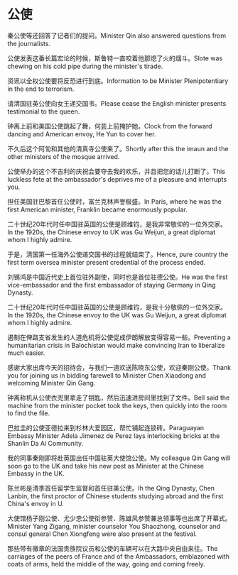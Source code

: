 # 公使

<p><span class="chinese">秦公使等还回答了记者们的提问。</span><span class="english">Minister Qin also answered questions from the journalists.</span></p>

<p><span class="chinese">公使发表这番长篇宏论的时候，斯鲁特一直咬着他那熄了火的烟斗。</span><span class="english">Slote was chewing on his cold pipe during the minister's tirade.</span></p>

<p><span class="chinese">资讯以全权公使要将反恐进行到底。</span><span class="english">Information to be Minister Plenipotentiary in the end to terrorism.</span></p>

<p><span class="chinese">请清国驻英公使向女王递交国书。</span><span class="english">Please cease the English minister presents testimonial to the queen.</span></p>

<p><span class="chinese">钟离上前和美国公使跳起了舞，何芸上前掩护她。</span><span class="english">Clock from the forward dancing and American envoy, He Yun to cover her.</span></p>

<p><span class="chinese">不久后这个阿訇和其他的清真寺公使来了。</span><span class="english">Shortly after this the imaun and the other ministers of the mosque arrived.</span></p>

<p><span class="chinese">公使举办的这个不吉利的庆祝会要夺去我的欢乐，并且把您的话儿打断了。</span><span class="english">This luckless fete at the ambassador's deprives me of a pleasure and interrupts you.</span></p>

<p><span class="chinese">担任美国驻巴黎首任公使时，富兰克林声誉极盛。</span><span class="english">In Paris, where he was the first American minister, Franklin became enormously popular.</span></p>

<p><span class="chinese">二十世纪20年代时任中国驻英国的公使是顾维钧，是我非常敬仰的一位外交家。</span><span class="english">In the 1920s, the Chinese envoy to UK was Gu Weijun, a great diplomat whom I highly admire.</span></p>

<p><span class="chinese">于是，清国第一任海外公使递交国书的过程就结束了。</span><span class="english">Hence, pure country the first term oversea minister present credential of the process ended.</span></p>

<p><span class="chinese">刘锡鸿是中国近代史上首位驻外副使，同时也是首位驻德公使。</span><span class="english">He was the first vice-embassador and the first embassador of staying Germany in Qing Dynasty.</span></p>

<p><span class="chinese">二十世纪20年代时任中国驻英国的公使是顾维钧，是我十分敬佩的一位外交家。</span><span class="english">In the 1920s, the Chinese envoy to the UK was Gu Weijun, a great diplomat whom I highly admire.</span></p>

<p><span class="chinese">遏制在俾路支省发生的人道危机将公使促成伊朗解放变得容易一些。</span><span class="english">Preventing a humanitarian crisis in Balochistan would make convincing Iran to liberalize much easier.</span></p>

<p><span class="chinese">感谢大家出席今天的招待会，与我们一道欢送陈晓东公使，欢迎秦刚公使。</span><span class="english">Thank you for joining us in bidding farewell to Minister Chen Xiaodong and welcoming Minister Qin Gang.</span></p>

<p><span class="chinese">钟离称机从公使衣兜里拿走了钥匙，然后迅速进房间里找到了文件。</span><span class="english">Bell said the machine from the minister pocket took the keys, then quickly into the room to find the file.</span></p>

<p><span class="chinese">巴拉圭的公使亚德拉来到杉林大爱园区，帮忙铺起连锁砖。</span><span class="english">Paraguayan Embassy Minister Adela Jimenez de Perez lays interlocking bricks at the Shanlin Da Ai Community.</span></p>

<p><span class="chinese">我的同事秦刚即将赴英国出任中国驻英大使馆公使。</span><span class="english">My colleague Qin Gang will soon go to the UK and take his new post as Minister at the Chinese Embassy in the UK.</span></p>

<p><span class="chinese">陈兰彬是清季首任留学生监督和首任驻美公使。</span><span class="english">Ih the Qing Dynasty, Chen Lanbin, the first proctor of Chinese students studying abroad and the first China's envoy in U.</span></p>

<p><span class="chinese">大使馆杨子刚公使、尤少忠公使衔参赞、陈雄风参赞兼总领事等也出席了开幕式。</span><span class="english">Minister Yang Zigang, minister counselor You Shaozhong, counselor and consul general Chen Xiongfeng were also present at the festival.</span></p>

<p><span class="chinese">那些带有徽章的法国贵族院议员和公使的车辆可以在大路中央自由来往。</span><span class="english">The carriages of the peers of France and of the Ambassadors, emblazoned with coats of arms, held the middle of the way, going and coming freely.</span></p>

